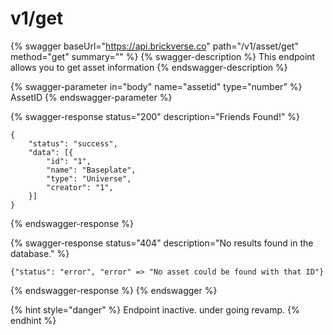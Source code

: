 # v1/get

{% swagger baseUrl="https://api.brickverse.co" path="/v1/asset/get" method="get" summary="" %}
{% swagger-description %}
This endpoint allows you to get asset information
{% endswagger-description %}

{% swagger-parameter in="body" name="assetid" type="number" %}
AssetID
{% endswagger-parameter %}

{% swagger-response status="200" description="Friends Found!" %}
```
{
    "status": "success",
    "data": [{
        "id": "1",
        "name": "Baseplate",
        "type": "Universe",
        "creator": "1",
    }]
}
```
{% endswagger-response %}

{% swagger-response status="404" description="No results found in the database." %}
```
{"status": "error", "error" => "No asset could be found with that ID"}
```
{% endswagger-response %}
{% endswagger %}

{% hint style="danger" %}
Endpoint inactive. under going revamp.
{% endhint %}
